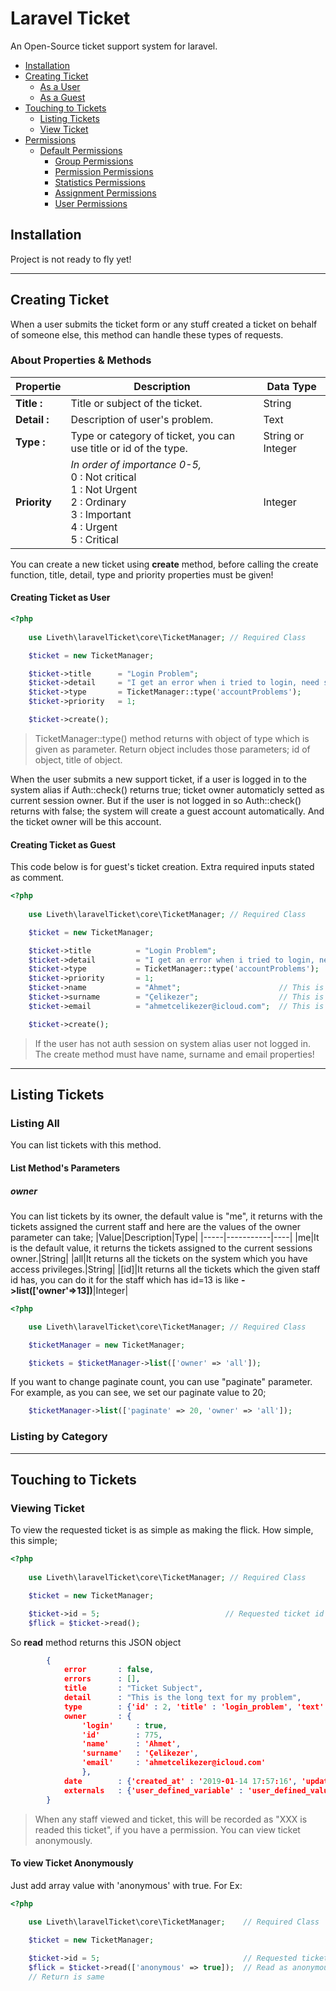 # Laravel Ticket
An Open-Source ticket support system for laravel.

* [Installation](#installation)
* [Creating Ticket](#creating-ticket)
    * [As a User](#creating-ticket-as-user)
    * [As a Guest](#creating-ticket-as-guest)
* [Touching to Tickets](#touching-to-tickets)
    * [Listing Tickets](#listing-tickets)
    * [View Ticket](#viewing-ticket)
* [Permissions](#permissions)
    * [Default Permissions](#default-permissions)
        * [Group Permissions](#group-permissions)
        * [Permission Permissions](#permission-permissions)
        * [Statistics Permissions](#statistics-permissions)
        * [Assignment Permissions](#assignment-permissions)
        * [User Permissions](#user-permissions)

## Installation
Project is not ready to fly yet!

---

## Creating Ticket
When a user submits the ticket form or any stuff created a ticket on behalf of someone else, this method can handle these types of requests.

### About Properties & Methods
|Propertie|Description|Data Type|
|---------------|-------------------------------|-------------------|
|<b>Title   :</b>  |Title or subject of the ticket.|String             |
|<b>Detail  :</b> |Description of user's problem. |Text               |
|<b>Type    :</b>   |Type or category of ticket, you can use title or id of the type. |String or Integer  |
|<b>Priority</b>|<i>In order of importance 0-5,</i><br>0 : Not critical<br>1 : Not Urgent<br>2 : Ordinary<br>3 : Important<br>4 : Urgent<br>5 : Critical|Integer|


You can create a new ticket using <b>create</b> method, before calling the create function, title, detail, type and priority properties must be given!

#### Creating Ticket as User
```php
<?php
    
    use Liveth\laravelTicket\core\TicketManager; // Required Class

    $ticket = new TicketManager;

    $ticket->title      = "Login Problem";
    $ticket->detail     = "I get an error when i tried to login, need support";
    $ticket->type       = TicketManager::type('accountProblems');
    $ticket->priority   = 1;

    $ticket->create();
```
> TicketManager::type() method returns with object of type which is given as parameter. Return object includes those parameters; id of object, title of object.

When the user submits a new support ticket, if a user is logged in to the system alias if Auth::check() returns true; ticket owner automaticly setted as current session owner. But if the user is not logged in so Auth::check() returns with false; the system will create a guest account automatically. And the ticket owner will be this account.

#### Creating Ticket as Guest
This code below is for guest's ticket creation. Extra required inputs stated as comment.
```php
<?php
    
    use Liveth\laravelTicket\core\TicketManager; // Required Class

    $ticket = new TicketManager;

    $ticket->title          = "Login Problem";
    $ticket->detail         = "I get an error when i tried to login, need support";
    $ticket->type           = TicketManager::type('accountProblems');
    $ticket->priority       = 1;
    $ticket->name           = "Ahmet";                      // This is extra input
    $ticket->surname        = "Çelikezer";                  // This is extra input
    $ticket->email          = "ahmetcelikezer@icloud.com";  // This is extra input

    $ticket->create();
```

> If the user has not auth session on system alias user not logged in. The create method must have name, surname and email properties!

---
## Listing Tickets

### Listing All
You can list tickets with this method.

#### List Method's Parameters

##### owner
You can list tickets by its owner, the default value is "me", it returns with the tickets assigned the current staff and here are the values of the owner parameter can take;
|Value|Description|Type|
|-----|-----------|----|
|me|It is the default value, it returns the tickets assigned to the current sessions owner.|String|
|all|It returns all the tickets on the system which you have access privileges.|String|
|[id]|It returns all the tickets which the given staff id has, you can do it for the staff which has id=13 is like <b>->list(['owner'=>13])</b>|Integer|

```php
<?php

    use Liveth\laravelTicket\core\TicketManager; // Required Class

    $ticketManager = new TicketManager;

    $tickets = $ticketManager->list(['owner' => 'all']);

```
If you want to change paginate count, you can use "paginate" parameter. For example, as you can see, we set our paginate value to 20;
```php
    $ticketManager->list(['paginate' => 20, 'owner' => 'all']);
```

### Listing by Category

---

## Touching to Tickets

### Viewing Ticket
To view the requested ticket is as simple as making the flick. How simple, this simple;

```php
<?php
    
    use Liveth\laravelTicket\core\TicketManager; // Required Class

    $ticket = new TicketManager;

    $ticket->id = 5;                            // Requested ticket id
    $flick = $ticket->read();
```
So <b>read</b> method returns this JSON object
```json
        {
            error       : false,
            errors      : [],
            title       : "Ticket Subject",
            detail      : "This is the long text for my problem",
            type        : {'id' : 2, 'title' : 'login_problem', 'text' : 'Login Problem'},
            owner       : {
                'login'     : true, 
                'id'        : 775, 
                'name'      : 'Ahmet',
                'surname'   : 'Çelikezer',
                'email'     : 'ahmetcelikezer@icloud.com'
                },
            date        : {'created_at' : '2019-01-14 17:57:16', 'updated_at' : '2019-01-15 13:00:38'},
            externals   : {'user_defined_variable' : 'user_defined_value', ...}
        }
```
> When any staff viewed and ticket, this will be recorded as "XXX is readed this ticket", if you have a permission. You can view ticket anonymously.

#### To view Ticket Anonymously
Just add array value with 'anonymous' with true. For Ex:
```php
<?php
    
    use Liveth\laravelTicket\core\TicketManager;    // Required Class

    $ticket = new TicketManager;

    $ticket->id = 5;                                // Requested ticket id
    $flick = $ticket->read(['anonymous' => true]);  // Read as anonymous
    // Return is same
```
